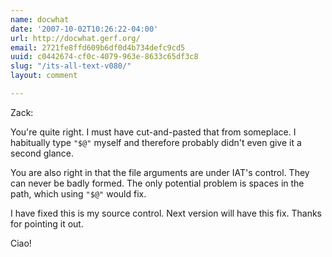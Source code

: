 ```yaml
---
name: docwhat
date: '2007-10-02T10:26:22-04:00'
url: http://docwhat.gerf.org/
email: 2721fe8ffd609b6df0d4b734defc9cd5
uuid: c0442674-cf0c-4079-963e-8633c65df3c8
slug: "/its-all-text-v080/"
layout: comment

---
```


Zack:

You're quite right.  I must have cut-and-pasted that from someplace.  I habitually type <code>"$@"</code> myself and therefore probably didn't even give it a second glance.

You are also right in that the file arguments are under IAT's control.  They can never be badly formed.  The only potential problem is spaces in the path, which using <code>"$@"</code> would fix.

I have fixed this is my source control.  Next version will have this fix.  Thanks for pointing it out.

Ciao!

